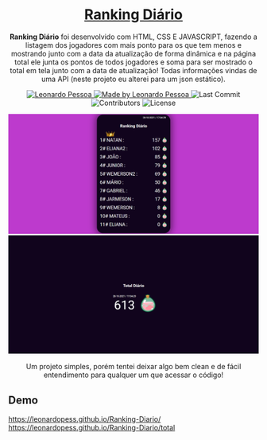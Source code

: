 <h1 align="center">
  <a href="https://leonardopess.github.io/Ranking-Diario/">
    Ranking Diário
  </a>
</h1>

<p align="center"><b>Ranking Diário</b> foi desenvolvido com HTML, CSS E JAVASCRIPT, fazendo a listagem dos jogadores com mais ponto para os que tem menos e mostrando junto com a data da atualização de forma dinâmica e na página total ele junta os pontos de todos jogadores e soma para ser mostrado o total em tela junto com a data de atualização! Todas informações vindas de uma API (neste projeto eu alterei para um json estático).</p>

<p align="center">
   <a href="https://www.linkedin.com/in/leonardo-pessoa-5733121b5/">
      <img alt="Leonardo Pessoa" src="https://img.shields.io/badge/-Leonardo Pessoa-4e5acf?style=flat&logo=Linkedin&logoColor=white" />
   </a>
  
  <a href="https://github.com/LeonardoPess">
    <img alt="Made by Leonardo Pessoa" src="https://img.shields.io/badge/made%20by-Leonardo%20Pessoa-5965e0">
  </a>

  <img alt="Last Commit" src="https://img.shields.io/github/last-commit/LeonardoPess/Ranking-Diario?color=rgb(89,101,224)%22">

  <img alt="Contributors" src="https://img.shields.io/github/contributors/LeonardoPess/Ranking-Diario?color=rgb(89,101,224)">

  <img alt="License" src="https://img.shields.io/badge/license-MIT-%2304D361?color=rgb(89,101,224)">
</p>

<p align="center">
  <img src="ranking.png">
  <img src="total.png">
</p>

<p align="center">Um projeto simples, porém tentei deixar algo bem clean e de fácil entendimento para qualquer um que acessar o código!</p>

## Demo
https://leonardopess.github.io/Ranking-Diario/
https://leonardopess.github.io/Ranking-Diario/total
